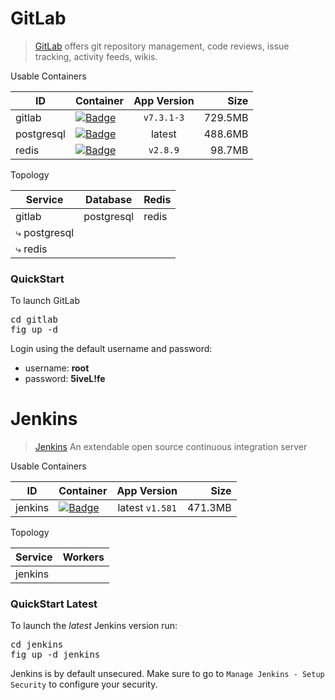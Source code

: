 # GitLab

> [GitLab](https://about.gitlab.com/) offers git repository management, code reviews, issue tracking, activity feeds, wikis.

Usable Containers

|ID        |Container                                                                                                |App Version    |Size   |
|----------|---------------------------------------------------------------------------------------------------------|:-------------:|------:|
|gitlab    |[![Badge](http://dockeri.co/image/sameersbn/gitlab)](https://github.com/sameersbn/docker-gitlab)         |`v7.3.1-3`     |729.5MB|
|postgresql|[![Badge](http://dockeri.co/image/orchardup/postgresql)](https://github.com/orchardup/docker-postgresql) |latest         |488.6MB|
|redis     |[![Badge](http://dockeri.co/image/_/redis)](https://registry.hub.docker.com/_/redis/)                    |`v2.8.9`       | 98.7MB|

Topology

|Service             |Database  |Redis|
|--------------------|----------|-----|
|gitlab              |postgresql|redis|
| &#x2937; postgresql|          |     |
| &#x2937; redis     |          |     |

### QuickStart

To launch GitLab

<pre>
cd gitlab
fig up -d
</pre>

Login using the default username and password:

* username: **root**
* password: **5iveL!fe**



# Jenkins

> [Jenkins](http://jenkins-ci.org/) An extendable open source continuous integration server

Usable Containers

|ID           |Container                                                                                                  |App Version    |Size   |
|-------------|-----------------------------------------------------------------------------------------------------------|:-------------:|------:|
|jenkins      |[![Badge](http://dockeri.co/image/aespinosa/jenkins)](https://github.com/aespinosa/docker-jenkins)         |latest `v1.581`|471.3MB|

Topology

|Service               |Workers     |
|--------------------  |------------|
|jenkins               |            |

### QuickStart Latest

To launch the *latest* Jenkins version run:

<pre>
cd jenkins
fig up -d jenkins
</pre>

Jenkins is by default unsecured. Make sure to go to `Manage Jenkins - Setup Security` to configure your security.
